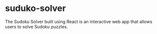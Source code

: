 # suduko-solver
The Sudoku Solver built using React is an interactive web app that allows users to solve Sudoku puzzles.
